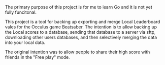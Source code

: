 The primary purpose of this project is for me to learn Go and it is not yet
fully funcitonal.

This project is a tool for backing up exporting and merge Local Leaderboard
vales for the Occulus game Beatsaber. The intention is to allow backing up the
Local scores to a database, sending that database to a server via sftp,
downloading other users databases, and then selectively merging the data into
your local data.

The original intention was to allow people to share their high score with
friends in the "Free play" mode. 
